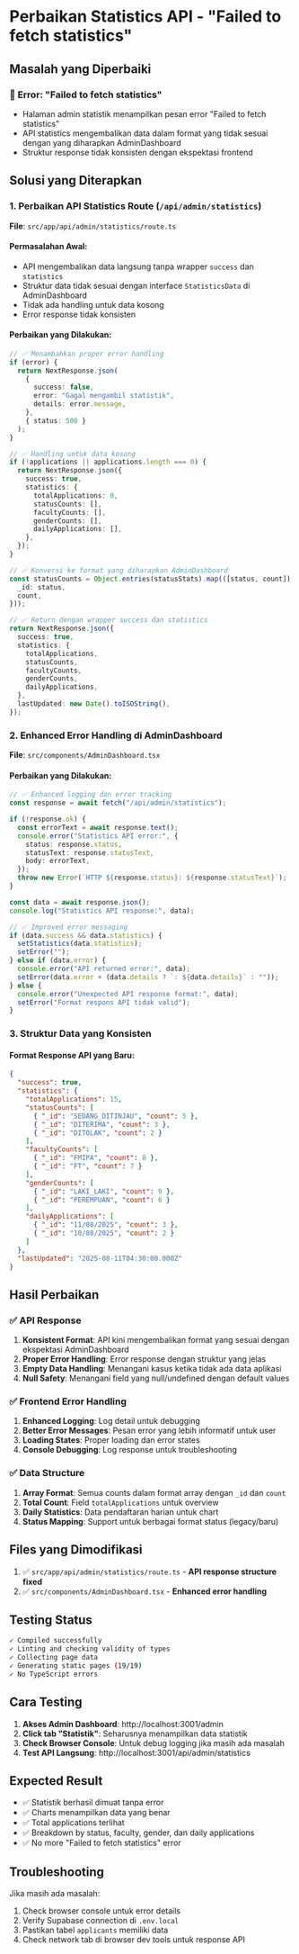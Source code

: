 # Perbaikan Statistics API - "Failed to fetch statistics"

## Masalah yang Diperbaiki

### 🔴 Error: "Failed to fetch statistics"

- Halaman admin statistik menampilkan pesan error "Failed to fetch statistics"
- API statistics mengembalikan data dalam format yang tidak sesuai dengan yang diharapkan AdminDashboard
- Struktur response tidak konsisten dengan ekspektasi frontend

## Solusi yang Diterapkan

### 1. Perbaikan API Statistics Route (`/api/admin/statistics`)

**File**: `src/app/api/admin/statistics/route.ts`

#### Permasalahan Awal:

- API mengembalikan data langsung tanpa wrapper `success` dan `statistics`
- Struktur data tidak sesuai dengan interface `StatisticsData` di AdminDashboard
- Tidak ada handling untuk data kosong
- Error response tidak konsisten

#### Perbaikan yang Dilakukan:

```typescript
// ✅ Menambahkan proper error handling
if (error) {
  return NextResponse.json(
    {
      success: false,
      error: "Gagal mengambil statistik",
      details: error.message,
    },
    { status: 500 }
  );
}

// ✅ Handling untuk data kosong
if (!applications || applications.length === 0) {
  return NextResponse.json({
    success: true,
    statistics: {
      totalApplications: 0,
      statusCounts: [],
      facultyCounts: [],
      genderCounts: [],
      dailyApplications: [],
    },
  });
}

// ✅ Konversi ke format yang diharapkan AdminDashboard
const statusCounts = Object.entries(statusStats).map(([status, count]) => ({
  _id: status,
  count,
}));

// ✅ Return dengan wrapper success dan statistics
return NextResponse.json({
  success: true,
  statistics: {
    totalApplications,
    statusCounts,
    facultyCounts,
    genderCounts,
    dailyApplications,
  },
  lastUpdated: new Date().toISOString(),
});
```

### 2. Enhanced Error Handling di AdminDashboard

**File**: `src/components/AdminDashboard.tsx`

#### Perbaikan yang Dilakukan:

```typescript
// ✅ Enhanced logging dan error tracking
const response = await fetch("/api/admin/statistics");

if (!response.ok) {
  const errorText = await response.text();
  console.error("Statistics API error:", {
    status: response.status,
    statusText: response.statusText,
    body: errorText,
  });
  throw new Error(`HTTP ${response.status}: ${response.statusText}`);
}

const data = await response.json();
console.log("Statistics API response:", data);

// ✅ Improved error messaging
if (data.success && data.statistics) {
  setStatistics(data.statistics);
  setError("");
} else if (data.error) {
  console.error("API returned error:", data);
  setError(data.error + (data.details ? `: ${data.details}` : ""));
} else {
  console.error("Unexpected API response format:", data);
  setError("Format respons API tidak valid");
}
```

### 3. Struktur Data yang Konsisten

#### Format Response API yang Baru:

```json
{
  "success": true,
  "statistics": {
    "totalApplications": 15,
    "statusCounts": [
      { "_id": "SEDANG_DITINJAU", "count": 5 },
      { "_id": "DITERIMA", "count": 3 },
      { "_id": "DITOLAK", "count": 2 }
    ],
    "facultyCounts": [
      { "_id": "FMIPA", "count": 8 },
      { "_id": "FT", "count": 7 }
    ],
    "genderCounts": [
      { "_id": "LAKI_LAKI", "count": 9 },
      { "_id": "PEREMPUAN", "count": 6 }
    ],
    "dailyApplications": [
      { "_id": "11/08/2025", "count": 3 },
      { "_id": "10/08/2025", "count": 2 }
    ]
  },
  "lastUpdated": "2025-08-11T04:30:00.000Z"
}
```

## Hasil Perbaikan

### ✅ API Response

1. **Konsistent Format**: API kini mengembalikan format yang sesuai dengan ekspektasi AdminDashboard
2. **Proper Error Handling**: Error response dengan struktur yang jelas
3. **Empty Data Handling**: Menangani kasus ketika tidak ada data aplikasi
4. **Null Safety**: Menangani field yang null/undefined dengan default values

### ✅ Frontend Error Handling

1. **Enhanced Logging**: Log detail untuk debugging
2. **Better Error Messages**: Pesan error yang lebih informatif untuk user
3. **Loading States**: Proper loading dan error states
4. **Console Debugging**: Log response untuk troubleshooting

### ✅ Data Structure

1. **Array Format**: Semua counts dalam format array dengan `_id` dan `count`
2. **Total Count**: Field `totalApplications` untuk overview
3. **Daily Statistics**: Data pendaftaran harian untuk chart
4. **Status Mapping**: Support untuk berbagai format status (legacy/baru)

## Files yang Dimodifikasi

1. ✅ `src/app/api/admin/statistics/route.ts` - **API response structure fixed**
2. ✅ `src/components/AdminDashboard.tsx` - **Enhanced error handling**

## Testing Status

```bash
✓ Compiled successfully
✓ Linting and checking validity of types
✓ Collecting page data
✓ Generating static pages (19/19)
✓ No TypeScript errors
```

## Cara Testing

1. **Akses Admin Dashboard**: http://localhost:3001/admin
2. **Click tab "Statistik"**: Seharusnya menampilkan data statistik
3. **Check Browser Console**: Untuk debug logging jika masih ada masalah
4. **Test API Langsung**: http://localhost:3001/api/admin/statistics

## Expected Result

- ✅ Statistik berhasil dimuat tanpa error
- ✅ Charts menampilkan data yang benar
- ✅ Total applications terlihat
- ✅ Breakdown by status, faculty, gender, dan daily applications
- ✅ No more "Failed to fetch statistics" error

## Troubleshooting

Jika masih ada masalah:

1. Check browser console untuk error details
2. Verify Supabase connection di `.env.local`
3. Pastikan tabel `applicants` memiliki data
4. Check network tab di browser dev tools untuk response API
